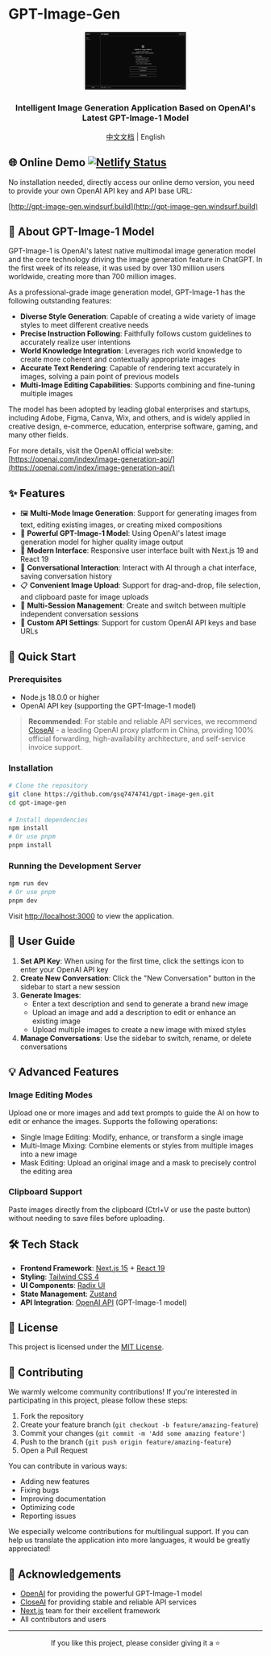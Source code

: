 # GPT-Image-Gen

<div align="center">
  <img src="public/screenshot.png" alt="GPT-Image-Gen Screenshot" width="200"/>
  <h3>Intelligent Image Generation Application Based on OpenAI's Latest GPT-Image-1 Model</h3>
  <p><a href="README.md">中文文档</a> | English</p>
</div>

## 🌐 Online Demo [![Netlify Status](https://api.netlify.com/api/v1/badges/bad752a0-0023-4bc2-bd45-e29b7da1eb94/deploy-status)](https://app.netlify.com/sites/gpt-image-gen-51v7f/deploys)

No installation needed, directly access our online demo version, you need to provide your own OpenAI API key and API base URL:

[http://gpt-image-gen.windsurf.build](http://gpt-image-gen.windsurf.build)

## 🌟 About GPT-Image-1 Model

GPT-Image-1 is OpenAI's latest native multimodal image generation model and the core technology driving the image generation feature in ChatGPT. In the first week of its release, it was used by over 130 million users worldwide, creating more than 700 million images.

As a professional-grade image generation model, GPT-Image-1 has the following outstanding features:

- **Diverse Style Generation**: Capable of creating a wide variety of image styles to meet different creative needs
- **Precise Instruction Following**: Faithfully follows custom guidelines to accurately realize user intentions
- **World Knowledge Integration**: Leverages rich world knowledge to create more coherent and contextually appropriate images
- **Accurate Text Rendering**: Capable of rendering text accurately in images, solving a pain point of previous models
- **Multi-Image Editing Capabilities**: Supports combining and fine-tuning multiple images

The model has been adopted by leading global enterprises and startups, including Adobe, Figma, Canva, Wix, and others, and is widely applied in creative design, e-commerce, education, enterprise software, gaming, and many other fields.

For more details, visit the OpenAI official website: [https://openai.com/index/image-generation-api/](https://openai.com/index/image-generation-api/)

## ✨ Features

- 🖼️ **Multi-Mode Image Generation**: Support for generating images from text, editing existing images, or creating mixed compositions
- 🧠 **Powerful GPT-Image-1 Model**: Using OpenAI's latest image generation model for higher quality image output
- 📱 **Modern Interface**: Responsive user interface built with Next.js 19 and React 19
- 💬 **Conversational Interaction**: Interact with AI through a chat interface, saving conversation history
- 📋 **Convenient Image Upload**: Support for drag-and-drop, file selection, and clipboard paste for image uploads
- 🔄 **Multi-Session Management**: Create and switch between multiple independent conversation sessions
- 🔧 **Custom API Settings**: Support for custom OpenAI API keys and base URLs

## 🚀 Quick Start

### Prerequisites

- Node.js 18.0.0 or higher
- OpenAI API key (supporting the GPT-Image-1 model)

> **Recommended**: For stable and reliable API services, we recommend [CloseAI](https://referer.shadowai.xyz/r/17236) - a leading OpenAI proxy platform in China, providing 100% official forwarding, high-availability architecture, and self-service invoice support.

### Installation

```bash
# Clone the repository
git clone https://github.com/gsq7474741/gpt-image-gen.git
cd gpt-image-gen

# Install dependencies
npm install
# Or use pnpm
pnpm install
```

### Running the Development Server

```bash
npm run dev
# Or use pnpm
pnpm dev
```

Visit [http://localhost:3000](http://localhost:3000) to view the application.

## 📖 User Guide

1. **Set API Key**: When using for the first time, click the settings icon to enter your OpenAI API key
2. **Create New Conversation**: Click the "New Conversation" button in the sidebar to start a new session
3. **Generate Images**:
   - Enter a text description and send to generate a brand new image
   - Upload an image and add a description to edit or enhance an existing image
   - Upload multiple images to create a new image with mixed styles
4. **Manage Conversations**: Use the sidebar to switch, rename, or delete conversations

## 💡 Advanced Features

### Image Editing Modes

Upload one or more images and add text prompts to guide the AI on how to edit or enhance the images. Supports the following operations:

- Single Image Editing: Modify, enhance, or transform a single image
- Multi-Image Mixing: Combine elements or styles from multiple images into a new image
- Mask Editing: Upload an original image and a mask to precisely control the editing area

### Clipboard Support

Paste images directly from the clipboard (Ctrl+V or use the paste button) without needing to save files before uploading.

## 🛠️ Tech Stack

- **Frontend Framework**: [Next.js 15](https://nextjs.org/) + [React 19](https://reactjs.org/)
- **Styling**: [Tailwind CSS 4](https://tailwindcss.com/)
- **UI Components**: [Radix UI](https://www.radix-ui.com/)
- **State Management**: [Zustand](https://github.com/pmndrs/zustand)
- **API Integration**: [OpenAI API](https://platform.openai.com/) (GPT-Image-1 model)

## 📝 License

This project is licensed under the [MIT License](LICENSE).

## 👷 Contributing

We warmly welcome community contributions! If you're interested in participating in this project, please follow these steps:

1. Fork the repository
2. Create your feature branch (`git checkout -b feature/amazing-feature`)
3. Commit your changes (`git commit -m 'Add some amazing feature'`)
4. Push to the branch (`git push origin feature/amazing-feature`)
5. Open a Pull Request

You can contribute in various ways:

- Adding new features
- Fixing bugs
- Improving documentation
- Optimizing code
- Reporting issues

We especially welcome contributions for multilingual support. If you can help us translate the application into more languages, it would be greatly appreciated!

## 🙏 Acknowledgements

- [OpenAI](https://openai.com/) for providing the powerful GPT-Image-1 model
- [CloseAI](https://referer.shadowai.xyz/r/17236) for providing stable and reliable API services
- [Next.js](https://nextjs.org/) team for their excellent framework
- All contributors and users

---

<div align="center">
  <p>If you like this project, please consider giving it a ⭐️</p>
</div>
